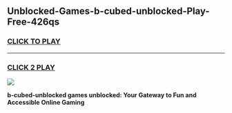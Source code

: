
## Unblocked-Games-b-cubed-unblocked-Play-Free-426qs
<h3>
<a href="https://premium76.site?title=b-cubed-unblocked&ref=18A1">CLICK TO PLAY</a></h3>
<hr>

<h3>
<a href="https://premium76.site?title=b-cubed-unblocked&ref=18A1">CLICK 2 PLAY</a>
  
</h3>

<a href="https://premium76.site?title=b-cubed-unblocked&ref=18A1"><img src="https://clearcache.store/games.png"></a>


**b-cubed-unblocked games unblocked: Your Gateway to Fun and Accessible Online Gaming**
